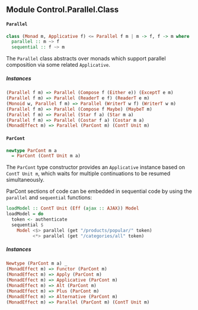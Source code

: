 ## Module Control.Parallel.Class

#### `Parallel`

``` purescript
class (Monad m, Applicative f) <= Parallel f m | m -> f, f -> m where
  parallel :: m ~> f
  sequential :: f ~> m
```

The `Parallel` class abstracts over monads which support
parallel composition via some related `Applicative`.

##### Instances
``` purescript
(Parallel f m) => Parallel (Compose f (Either e)) (ExceptT e m)
(Parallel f m) => Parallel (ReaderT e f) (ReaderT e m)
(Monoid w, Parallel f m) => Parallel (WriterT w f) (WriterT w m)
(Parallel f m) => Parallel (Compose f Maybe) (MaybeT m)
(Parallel f m) => Parallel (Star f a) (Star m a)
(Parallel f m) => Parallel (Costar f a) (Costar m a)
(MonadEffect m) => Parallel (ParCont m) (ContT Unit m)
```

#### `ParCont`

``` purescript
newtype ParCont m a
  = ParCont (ContT Unit m a)
```

The `ParCont` type constructor provides an `Applicative` instance
based on `ContT Unit m`, which waits for multiple continuations to be
resumed simultaneously.

ParCont sections of code can be embedded in sequential code by using
the `parallel` and `sequential` functions:

```purescript
loadModel :: ContT Unit (Eff (ajax :: AJAX)) Model
loadModel = do
  token <- authenticate
  sequential $
    Model <$> parallel (get "/products/popular/" token)
          <*> parallel (get "/categories/all" token)
```

##### Instances
``` purescript
Newtype (ParCont m a) _
(MonadEffect m) => Functor (ParCont m)
(MonadEffect m) => Apply (ParCont m)
(MonadEffect m) => Applicative (ParCont m)
(MonadEffect m) => Alt (ParCont m)
(MonadEffect m) => Plus (ParCont m)
(MonadEffect m) => Alternative (ParCont m)
(MonadEffect m) => Parallel (ParCont m) (ContT Unit m)
```


